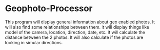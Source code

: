# Geophoto-Processor

This program will display general information about geo enabled photos. It will also find some relationships between them.
It will display things like model of the camera, location, direction, date, etc. It will calculate the distance between the 2 photos. It will also calculate if the photos are looking in simular directions.
